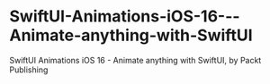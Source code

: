 # SwiftUI-Animations-iOS-16---Animate-anything-with-SwiftUI
SwiftUI Animations iOS 16 - Animate anything with SwiftUI, by Packt Publishing

